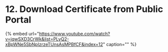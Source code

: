 # 12.     Download Certificate from Public Portal

{% embed url="https://www.youtube.com/watch?v=jqwSXD3CrWk&list=PLyQ2-xBpWNe5SbNpIzrzeTUnsAsMPBfCF&index=12" caption="" %}

